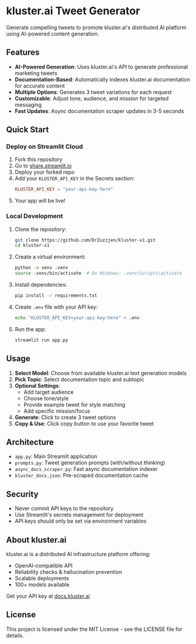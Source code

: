 # kluster.ai Tweet Generator

Generate compelling tweets to promote kluster.ai's distributed AI platform using AI-powered content generation.

## Features

- **AI-Powered Generation**: Uses kluster.ai's API to generate professional marketing tweets
- **Documentation-Based**: Automatically indexes kluster.ai documentation for accurate content
- **Multiple Options**: Generates 3 tweet variations for each request
- **Customizable**: Adjust tone, audience, and mission for targeted messaging
- **Fast Updates**: Async documentation scraper updates in 3-5 seconds

## Quick Start

### Deploy on Streamlit Cloud

1. Fork this repository
2. Go to [share.streamlit.io](https://share.streamlit.io)
3. Deploy your forked repo
4. Add your `KLUSTER_API_KEY` in the Secrets section:
   ```toml
   KLUSTER_API_KEY = "your-api-key-here"
   ```
5. Your app will be live!

### Local Development

1. Clone the repository:
   ```bash
   git clone https://github.com/DrZuzzjen/kluster-x1.git
   cd kluster-x1
   ```

2. Create a virtual environment:
   ```bash
   python -m venv .venv
   source .venv/bin/activate  # On Windows: .venv\Scripts\activate
   ```

3. Install dependencies:
   ```bash
   pip install -r requirements.txt
   ```

4. Create `.env` file with your API key:
   ```bash
   echo "KLUSTER_API_KEY=your-api-key-here" > .env
   ```

5. Run the app:
   ```bash
   streamlit run app.py
   ```

## Usage

1. **Select Model**: Choose from available kluster.ai text generation models
2. **Pick Topic**: Select documentation topic and subtopic
3. **Optional Settings**:
   - Add target audience
   - Choose tone/style
   - Provide example tweet for style matching
   - Add specific mission/focus
4. **Generate**: Click to create 3 tweet options
5. **Copy & Use**: Click copy button to use your favorite tweet

## Architecture

- `app.py`: Main Streamlit application
- `prompts.py`: Tweet generation prompts (with/without thinking)
- `async_docs_scraper.py`: Fast async documentation indexer
- `kluster_docs.json`: Pre-scraped documentation cache

## Security

- Never commit API keys to the repository
- Use Streamlit's secrets management for deployment
- API keys should only be set via environment variables

## About kluster.ai

kluster.ai is a distributed AI infrastructure platform offering:
- OpenAI-compatible API
- Reliability checks & hallucination prevention
- Scalable deployments
- 100+ models available

Get your API key at [docs.kluster.ai](https://docs.kluster.ai/get-started/get-api-key/)

## License

This project is licensed under the MIT License - see the LICENSE file for details.